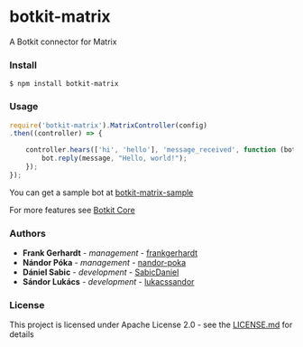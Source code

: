 # botkit-matrix
A Botkit connector for Matrix

### Install

```$ npm install botkit-matrix```

### Usage

```JavaScript
require('botkit-matrix').MatrixController(config)
.then((controller) => {

    controller.hears(['hi', 'hello'], 'message_received', function (bot, message) {
        bot.reply(message, "Hello, world!");
    });
});
```

You can get a sample bot at [botkit-matrix-sample](https://github.com/frankgerhardt/botkit-matrix-sample) 

For more features see [Botkit Core](https://botkit.ai/docs/core.html)

### Authors

- **Frank Gerhardt** - *management* - [frankgerhardt](https://github.com/frankgerhardt)
- **Nándor Póka** - *management* - [nandor-poka](https://github.com/nandor-poka)
- **Dániel Sabic** - *development* - [SabicDaniel](https://github.com/SabicDaniel)
- **Sándor Lukács** - *development* - [lukacssandor](https://github.com/lukacssandor)

### License

This project is licensed under Apache License 2.0 - see the [LICENSE.md](./LICENSE) for details